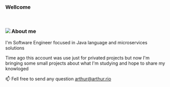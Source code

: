 
### Wellcome 

</br>
<div>
<img align="left" src="https://github-readme-stats.vercel.app/api?username=arthurrio&show_icons=true&hide_border=true&theme=transparent" />

### About me 
I'm Software Engineer focused in Java language and microservices solutions 

Time ago this account was use just for privated projects but now I'm bringing some small projects 
about what I'm studying and hope to share my knowloged 

:mailbox: Fell free to send any question arthur@arthur.rio

</div>
